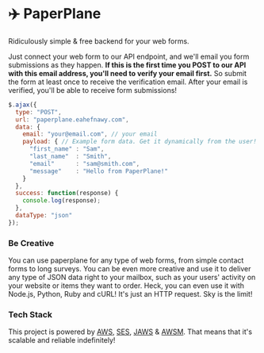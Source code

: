 :airplane: PaperPlane
============
Ridiculously simple &amp; free backend  for your web forms.

Just connect your web form to our API endpoint, and we'll email you form submissions as they happen. **If this is the first time you POST to our API with this email address, you'll need to verify your email first.** So submit the form at least once to receive the verification email. After your email is verified, you'll be able to receive form submissions!

```javascript
$.ajax({
  type: "POST",
  url: "paperplane.eahefnawy.com",
  data: { 
    email: "your@email.com", // your email
    payload: { // Example form data. Get it dynamically from the user!
      "first_name" : "Sam",
      "last_name"  : "Smith",
      "email"      : "sam@smith.com",
      "message"    : "Hello from PaperPlane!"
    }
  },
  success: function(response) {
    console.log(response);
  },
  dataType: "json"
});
```

### Be Creative
You can use paperplane for any type of web forms, from simple contact forms to long surveys. You can be even more creative and use it to deliver any type of JSON data right to your mailbox, such as your users' activity on your website or items they want to order. Heck, you can even use it with Node.js, Python, Ruby and cURL! It's just an HTTP request. Sky is the limit!

### Tech Stack
This project is powered by [AWS](https://aws.amazon.com), [SES](https://aws.amazon.com/ses/), [JAWS](https://github.com/jaws-framework/JAWS) & [AWSM](https://github.com/awsm-org/awsm). That means that it's scalable and reliable indefinitely!
